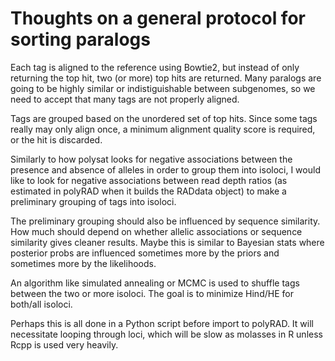 # Thoughts on a general protocol for sorting paralogs

Each tag is aligned to the reference using Bowtie2, but instead of only returning
the top hit, two (or more) top hits are returned.  Many paralogs are going to be
highly similar or indistiguishable between subgenomes, so we need to accept that
many tags are not properly aligned.

Tags are grouped based on the unordered set of top hits.  Since some tags really
may only align once, a minimum alignment quality score is required, or the hit
is discarded.

Similarly to how polysat looks for negative associations between the presence
and absence of alleles in order to group them into isoloci, I would like to look
for negative associations between read depth ratios (as estimated in polyRAD when
it builds the RADdata object) to make a preliminary grouping of tags into isoloci.

The preliminary grouping should also be influenced by sequence similarity.  How
much should depend on whether allelic associations or sequence similarity gives
cleaner results.  Maybe this is similar to Bayesian stats where posterior probs
are influenced sometimes more by the priors and sometimes more by the likelihoods.

An algorithm like simulated annealing or MCMC is used to shuffle tags between the
two or more isoloci.  The goal is to minimize Hind/HE for both/all isoloci.

Perhaps this is all done in a Python script before import to polyRAD.  It will
necessitate looping through loci, which will be slow as molasses in R unless
Rcpp is used very heavily.
